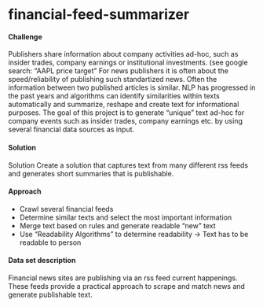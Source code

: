 # financial-feed-summarizer

#### Challenge
Publishers share information about company activities ad-hoc, such as insider trades, company earnings or institutional investments. (see google search: “AAPL price target” For news publishers it is often about the speed/reliability of publishing such standartized news. Often the information between two published articles is similar. NLP has progressed in the past years and algorithms can identify similarities within texts automatically and summarize, reshape and create text for informational purposes. The goal of this project is to generate “unique” text ad-hoc for company events such as insider trades, company earnings etc. by using several financial data sources as input.  

#### Solution
 Solution
Create a solution that captures text from many different rss feeds and generates short summaries that is publishable.  

#### Approach

* Crawl several financial feeds
* Determine similar texts and select the most important information
* Merge text based on rules and generate readable “new” text
* Use “Readability Algorithms” to determine readability -> Text has to be readable to person

#### Data set description  
Financial news sites are publishing via an rss feed current happenings. These feeds provide a practical approach to scrape and match news and generate publishable text.
